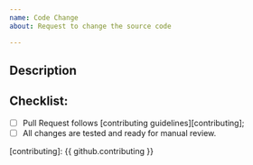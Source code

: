 ```yaml
---
name: Code Change
about: Request to change the source code

---
```


## Description

<!-- Explain the change and how it affects the project. -->
<!-- Enumerate issues affected by this change, example: -->
<!-- Closes #1234. Part of #4321. -->

## Checklist:

- [ ] Pull Request follows [contributing guidelines][contributing];
- [ ] All changes are tested and ready for manual review.

[contributing]: {{ github.contributing }}
